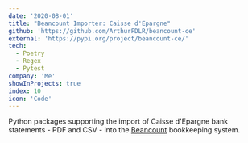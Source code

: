 ```yaml
---
date: '2020-08-01'
title: "Beancount Importer: Caisse d'Epargne"
github: 'https://github.com/ArthurFDLR/beancount-ce'
external: 'https://pypi.org/project/beancount-ce/'
tech:
  - Poetry
  - Regex
  - Pytest
company: 'Me'
showInProjects: true
index: 10
icon: 'Code'
---
```


Python packages supporting the import of Caisse d'Epargne bank statements - PDF and CSV - into the [Beancount](https://github.com/beancount/beancount) bookkeeping system.
